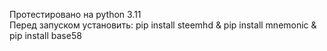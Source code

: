 Протестировано на python 3.11  
Перед запуском установить: pip install steemhd & pip install mnemonic & pip install base58  
